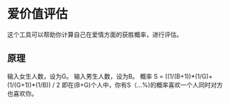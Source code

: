 # 爱价值评估
这个工具可以帮助你计算自己在爱情方面的获胜概率，进行评估。
## 原理
输入女生人数，设为G。
输入男生人数，设为B。
概率 S = ((1/(B+1))\*(1/G)+(1/(G+1))\*(1/B)) / 2
即在(B+G)个人中，你有S（...%)的概率喜欢一个人同时对方也喜欢你。
